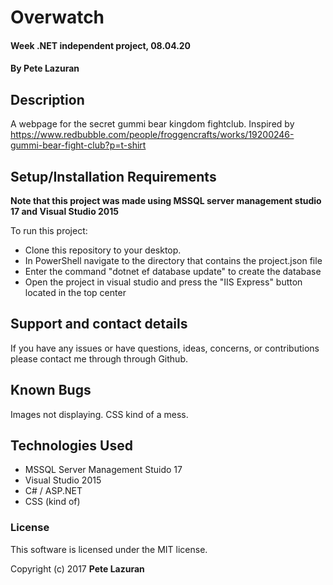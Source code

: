 ﻿# Overwatch

#### Week .NET independent project, 08.04.20

#### **By Pete Lazuran**

## Description

A webpage for the secret gummi bear kingdom fightclub. Inspired by https://www.redbubble.com/people/froggencrafts/works/19200246-gummi-bear-fight-club?p=t-shirt

## Setup/Installation Requirements

**Note that this project was made using MSSQL server management studio 17 and Visual Studio 2015**

To run this project:

* Clone this repository to your desktop.
* In PowerShell navigate to the directory that contains the project.json file
* Enter the command "dotnet ef database update" to create the database
* Open the project in visual studio and press the "IIS Express" button located in the top center


## Support and contact details

If you have any issues or have questions, ideas, concerns, or contributions please contact me through through Github.

## Known Bugs

Images not displaying. CSS kind of a mess.

## Technologies Used

* MSSQL Server Management Stuido 17
* Visual Studio 2015
* C# / ASP.NET
* CSS (kind of)

### License
This software is licensed under the MIT license.

Copyright (c) 2017 **Pete Lazuran**

